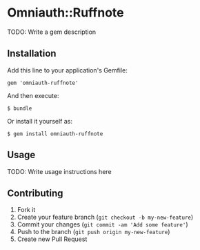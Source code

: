 # Omniauth::Ruffnote

TODO: Write a gem description

## Installation

Add this line to your application's Gemfile:

    gem 'omniauth-ruffnote'

And then execute:

    $ bundle

Or install it yourself as:

    $ gem install omniauth-ruffnote

## Usage

TODO: Write usage instructions here

## Contributing

1. Fork it
2. Create your feature branch (`git checkout -b my-new-feature`)
3. Commit your changes (`git commit -am 'Add some feature'`)
4. Push to the branch (`git push origin my-new-feature`)
5. Create new Pull Request
